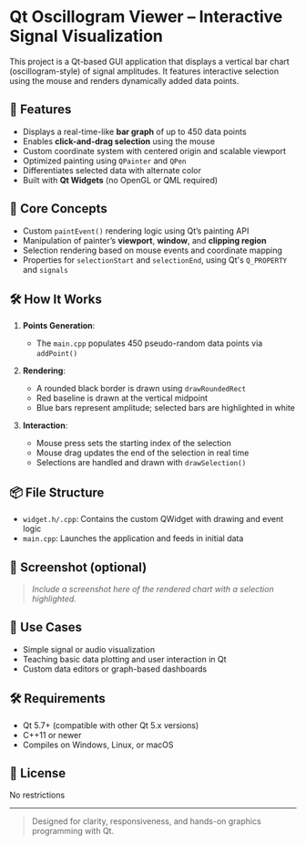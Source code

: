 # Qt Oscillogram Viewer – Interactive Signal Visualization

This project is a Qt-based GUI application that displays a vertical bar chart (oscillogram-style) of signal amplitudes. It features interactive selection using the mouse and renders dynamically added data points.

## 🎯 Features

- Displays a real-time-like **bar graph** of up to 450 data points
- Enables **click-and-drag selection** using the mouse
- Custom coordinate system with centered origin and scalable viewport
- Optimized painting using `QPainter` and `QPen`
- Differentiates selected data with alternate color
- Built with **Qt Widgets** (no OpenGL or QML required)

## 🧱 Core Concepts

- Custom `paintEvent()` rendering logic using Qt’s painting API
- Manipulation of painter’s **viewport**, **window**, and **clipping region**
- Selection rendering based on mouse events and coordinate mapping
- Properties for `selectionStart` and `selectionEnd`, using Qt's `Q_PROPERTY` and `signals`

## 🛠️ How It Works

1. **Points Generation**:
   - The `main.cpp` populates 450 pseudo-random data points via `addPoint()`

2. **Rendering**:
   - A rounded black border is drawn using `drawRoundedRect`
   - Red baseline is drawn at the vertical midpoint
   - Blue bars represent amplitude; selected bars are highlighted in white

3. **Interaction**:
   - Mouse press sets the starting index of the selection
   - Mouse drag updates the end of the selection in real time
   - Selections are handled and drawn with `drawSelection()`

## 📦 File Structure

- `widget.h/.cpp`: Contains the custom QWidget with drawing and event logic
- `main.cpp`: Launches the application and feeds in initial data

## 📸 Screenshot (optional)

> _Include a screenshot here of the rendered chart with a selection highlighted._

## 🧪 Use Cases

- Simple signal or audio visualization
- Teaching basic data plotting and user interaction in Qt
- Custom data editors or graph-based dashboards

## 🛠️ Requirements

- Qt 5.7+ (compatible with other Qt 5.x versions)
- C++11 or newer
- Compiles on Windows, Linux, or macOS

## 📄 License

No restrictions

---

> Designed for clarity, responsiveness, and hands-on graphics programming with Qt.
